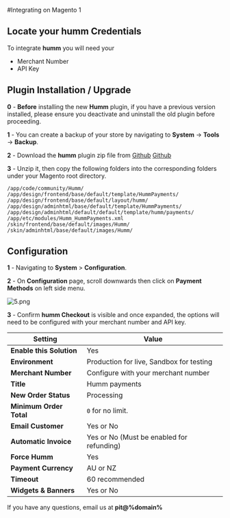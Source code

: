 
#Integrating on Magento 1

## Locate your **humm** Credentials

To integrate **humm** you will need your

* Merchant Number
* API Key

## Plugin Installation / Upgrade

<span style = display:%nz-only%><strong>0</strong> - <strong>Before</strong> installing the new **Humm** plugin, if you have a previous version installed, please ensure you deactivate and uninstall the old plugin before proceeding.</span>

**1** - You can create a backup of your store by navigating to **System** -> **Tools** -> **Backup**.

**2** - Download the **humm** plugin zip file from <span style=display:%au-only%><a href = "https://github.com/shophumm/humm-au-magento1.x/archive/master.zip">Github</a></span> <span style=display:%nz-only%><a href = "https://github.com/shophumm/humm-nz-magento1/archive/master.zip">Github</a></span>

**3** - Unzip it, then copy the following folders into the corresponding folders under your Magento root directory.

    /app/code/community/Humm/
	/app/design/frontend/base/default/template/HummPayments/
	/app/design/frontend/base/default/layout/humm/
	/app/design/adminhtml/base/default/template/HummPayments/
	/app/design/adminhtml/default/default/template/humm/payments/
	/app/etc/modules/Humm_HummPayments.xml
	/skin/frontend/base/default/images/Humm/
	/skin/adminhtml/base/default/images/Humm/

## Configuration

**1** - Navigating to **System** > **Configuration**.

**2** - On **Configuration** page, scroll downwards then click on **Payment Methods** on left side menu.

![5.png](/img/ecommerce/magento_1/5.png)

**3** - Confirm  **humm Checkout** is visible and once expanded, the options will need to be configured with your merchant number and API key.

|Setting|Value|
-------|-----
**Enable this Solution**| Yes
**Environment**| Production for live, Sandbox for testing
**Merchant Number**| Configure with your merchant number
**Title**| Humm payments
**New Order Status**| Processing
**Minimum Order Total**| `0` for no limit.
**Email Customer**| Yes or No
**Automatic Invoice**| Yes or No (Must be enabled for refunding)
**Force Humm**| Yes
**Payment Currency**| AU or NZ
**Timeout**| 60 recommended
**Widgets & Banners**| Yes or No

If you have any questions, email us at <strong>pit@%domain%</strong>

